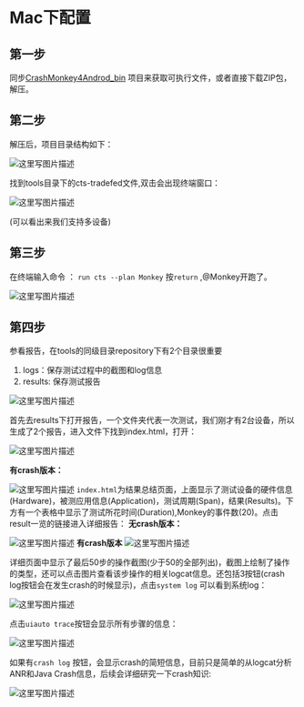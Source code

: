 # Mac下配置

## 第一步
 

同步[CrashMonkey4Androd_bin](https://github.com/DoctorQ/CrashMonkey4Androd_bin.git)  项目来获取可执行文件，或者直接下载ZIP包，解压。

## 第二步

解压后，项目目录结构如下：

![这里写图片描述](http://img.blog.csdn.net/20150604153335077)

找到tools目录下的cts-tradefed文件,双击会出现终端窗口：

![这里写图片描述](http://img.blog.csdn.net/20150604153616125)

(可以看出来我们支持多设备)

## 第三步

在终端输入命令 ： `run cts --plan Monkey` 按`return` ,@Monkey开跑了。

![这里写图片描述](http://img.blog.csdn.net/20150604154251327)

## 第四步

参看报告，在tools的同级目录repository下有2个目录很重要
1. logs：保存测试过程中的截图和log信息
2. results: 保存测试报告

![这里写图片描述](http://img.blog.csdn.net/20150604154414734)

首先去results下打开报告，一个文件夹代表一次测试，我们刚才有2台设备，所以生成了2个报告，进入文件下找到index.html，打开：

![这里写图片描述](http://img.blog.csdn.net/20150604154900065)

**有crash版本：**

![这里写图片描述](http://img.blog.csdn.net/20150604160419624)
`index.html`为结果总结页面，上面显示了测试设备的硬件信息(Hardware)，被测应用信息(Application)，测试周期(Span)，结果(Results)。下方有一个表格中显示了测试所花时间(Duration),Monkey的事件数(20)。点击result一览的链接进入详细报告：
**无crash版本：**

![这里写图片描述](http://img.blog.csdn.net/20150604155242764)
**有crash版本**
![这里写图片描述](http://img.blog.csdn.net/20150604160526900)

详细页面中显示了最后50步的操作截图(少于50的全部列出)，截图上绘制了操作的类型，还可以点击图片查看该步操作的相关logcat信息。还包括3按钮(crash log按钮会在发生crash的时候显示)，点击`system log` 可以看到系统log：

![这里写图片描述](http://img.blog.csdn.net/20150604155706646)

点击`uiauto trace`按钮会显示所有步骤的信息：

![这里写图片描述](http://img.blog.csdn.net/20150604155805271)

如果有`crash log` 按钮，会显示crash的简短信息，目前只是简单的从logcat分析ANR和Java Crash信息，后续会详细研究一下crash知识:

![这里写图片描述](http://img.blog.csdn.net/20150604160101279)
